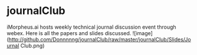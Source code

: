 # journalClub
iMorpheus.ai hosts weekly technical journal discussion event through webex. Here is all the papers and slides discussed.
![image](http://github.com/Donnnnng/journalClub/raw/master/journalClub/Slides/Journal Club.png)
